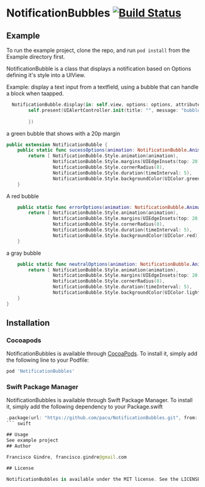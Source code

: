 # NotificationBubbles [![Build Status](https://travis-ci.com/pacu/NotificationBubbles.svg?branch=master)](https://travis-ci.com/pacu/NotificationBubbles)

## Example

To run the example project, clone the repo, and run `pod install` from the Example directory first.

NotificationBubble is a class that displays a notification based on Options defining it's style into a UIView.

Example: display a text input from a textfield, using a bubble that can handle a block when taapped. 
``` swift
  NotificationBubble.display(in: self.view, options: options, attributedText: NSAttributedString(string: self.textField.text ?? ""), handleTap: {
        self.present(UIAlertController.init(title: "", message: "bubble tapped", preferredStyle: UIAlertController.Style.alert), animated: true, completion: nil)
    
        })
```

a green bubble that shows with a 20p margin
``` swift
public extension NotificationBubble {
    public static func sucessOptions(animation: NotificationBubble.Animation) -> [NotificationBubble.Style] {
        return [ NotificationBubble.Style.animation(animation),
                 NotificationBubble.Style.margins(UIEdgeInsets(top: 20, left: 0, bottom: 0, right: 0)),
                 NotificationBubble.Style.cornerRadius(8),
                 NotificationBubble.Style.duration(timeInterval: 5),
                 NotificationBubble.Style.backgroundColor(UIColor.green)]
    }
```

A red bubble 
``` swift
    public static func errorOptions(animation: NotificationBubble.Animation) -> [NotificationBubble.Style] {
        return [ NotificationBubble.Style.animation(animation),
                 NotificationBubble.Style.margins(UIEdgeInsets(top: 20, left: 0, bottom: 0, right: 0)),
                 NotificationBubble.Style.cornerRadius(8),
                 NotificationBubble.Style.duration(timeInterval: 5),
                 NotificationBubble.Style.backgroundColor(UIColor.red)]
    }
```
a gray bubble
``` swift
    public static func neutralOptions(animation: NotificationBubble.Animation) -> [NotificationBubble.Style] {
        return [ NotificationBubble.Style.animation(animation),
                 NotificationBubble.Style.margins(UIEdgeInsets(top: 20, left: 0, bottom: 0, right: 0)),
                 NotificationBubble.Style.cornerRadius(8),
                 NotificationBubble.Style.duration(timeInterval: 5),
                 NotificationBubble.Style.backgroundColor(UIColor.lightGray)]
    }
}
```

## Installation

### Cocoapods
NotificationBubbles is available through [CocoaPods](https://cocoapods.org). To install
it, simply add the following line to your Podfile:

```ruby
pod 'NotificationBubbles'
```

### Swift Package Manager
NotificationBubbles is available through Swift Package Manager. To install it, simply add the following dependency to your Package.swift
``` swift
.package(url: "https://github.com/pacu/NotificationBubbles.git", from: "1.0.0")
``` swift

## Usage
See example project
## Author

Francisco Gindre, francisco.gindre@gmail.com

## License

NotificationBubbles is available under the MIT license. See the LICENSE file for more info.
